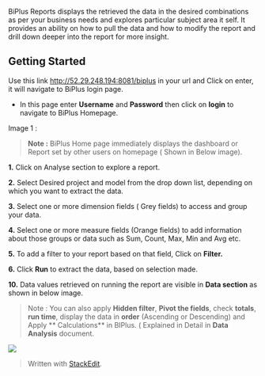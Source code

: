  BiPlus Reports displays the retrieved the data in the desired combinations as per your business needs and explores particular subject area it self. It provides an ability on how to pull the data and how to modify the report and drill down deeper into the report for more insight.

## Getting Started

Use this link http://52.29.248.194:8081/biplus in your url and Click on enter, it will navigate to BiPlus login page. 

-  In this page enter **Username** and **Password** then click on **login** to navigate to BiPlus Homepage. 

Image 1 :

> **Note :** BiPlus Home page immediately displays the dashboard or Report set by other users on homepage ( Shown in Below image).

**1.** Click on Analyse section to explore a report.

**2.** Select Desired project and model from the drop down list, depending on which you want to extract the data.

**3.**  Select one or more dimension fields ( Grey fields) to access and group your data.

**4.** Select one or more measure fields (Orange fields) to add information about those groups or data such as Sum, Count, Max, Min and  Avg etc. 

**5.** To add a filter to your report based on that field, Click on **Filter.**
 
 **6.** Click **Run** to extract the data, based on selection made.

**10.** Data values retrieved on running the report are visible in **Data section** as shown in below image.

> Note :  You can also apply **Hidden filter**, **Pivot the fields**, check **totals**, **run time**, display the data in **order** (Ascending or Descending) and Apply ** Calculations** in BIPlus. ( Explained in Detail in **Data Analysis** document.
 
![
](https://raw.githubusercontent.com/sv18042016/fp1/master/images/filter_ur.png)
> Written with [StackEdit](https://stackedit.io/).
<!--stackedit_data:
eyJoaXN0b3J5IjpbMTI5MzQ3OTc4MywtMTE4NzY1MzUxMywtOT
E0Njc0NDg3LDIxNDcxNzA5MDgsMjk0NjU1MTQ2LDEzODUyMTQz
NzYsOTQ0Mjc1MDk4LDE0Njg1NzI5ODAsLTc2MDQxNzExOF19
-->